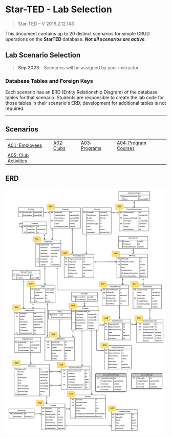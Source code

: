 # Star-TED - Lab Selection

> Star-TED – V 2016.2.12.143

This document contains up to 20 distinct scenarios for simple CRUD operations on the **StarTED** database. ***Not all scenarios are active***.

## Lab Scenario Selection

> **Sep 2023** - Scenarios will be assigned by your instructor.


### Database Tables and Foreign Keys

Each scenario has an ERD (Entity Relationship Diagram) of the database tables for that scenario. Students are responsible to create the lab code for those tables in their scenario's ERD; development for additional tables is not required.

----

## Scenarios

|                                    |                                     |                                  |                                 |
| ---------------------------------- | ----------------------------------- | -------------------------------- | ------------------------------- |
| [A01: Employees](A01.md)           | [A02: Clubs](A02.md)                | [A03: Programs](A03.md)          | [A04: Program Courses](A04.md)  |
| [A05: Club Activities](A05.md)     |            |   |          |


## ERD

![ERD](./ALL.png)
